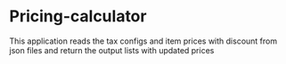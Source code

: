 # Pricing-calculator
This application reads the tax configs and item prices with discount from json files and return the output lists with updated prices  
